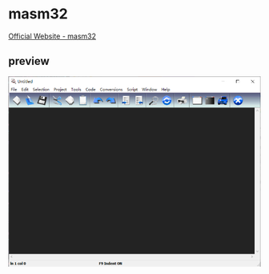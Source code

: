 # masm32

[Official Website - masm32](http://www.masm32.com/)

## preview

![preview](../images/MASMedit.png)
